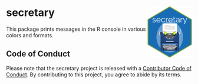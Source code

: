 # secretary <img src="man/figures/logo.png" align="right" alt="" width="120" />
This package prints messages in the R console in various colors and formats.  

## Code of Conduct
  
  Please note that the secretary project is released with a [Contributor Code of Conduct](https://contributor-covenant.org/version/2/0/CODE_OF_CONDUCT.html). By contributing to this project, you agree to abide by its terms.  

